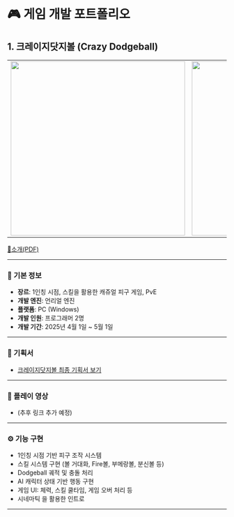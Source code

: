 # 🎮 게임 개발 포트폴리오

## 1. 크레이지닷지볼 (Crazy Dodgeball)

<table>
  <tr>
    <td><img src="https://github.com/user-attachments/assets/1e15ea8a-2442-42dd-8835-4a561bf9a018" width="400"/></td>
    <td><img src="https://github.com/user-attachments/assets/028c41ef-98d4-4617-96f8-000c949cd150" width="400"/></td>
  </tr>
</table>

[📄소개(PDF)](https://github.com/user-attachments/files/20405203/_.pdf)

---

### 📌 기본 정보
- **장르**: 1인칭 시점, 스킬을 활용한 캐쥬얼 피구 게임, PvE  
- **개발 엔진**: 언리얼 엔진  
- **플랫폼**: PC (Windows)  
- **개발 인원**: 프로그래머 2명  
- **개발 기간**: 2025년 4월 1일 ~ 5월 1일  

---

### 📁 기획서
- [크레이지닷지볼 최종 기획서 보기](https://github.com/user-attachments/files/20388583/default.pdf)

---

### 🎥 플레이 영상
- (추후 링크 추가 예정)

---

### ⚙ 기능 구현
- 1인칭 시점 기반 피구 조작 시스템  
- 스킬 시스템 구현 (볼 거대화, Fire볼, 부메랑볼, 분신볼 등)  
- Dodgeball 궤적 및 충돌 처리  
- AI 캐릭터 상태 기반 행동 구현  
- 게임 UI: 체력, 스킬 쿨타임, 게임 오버 처리 등  
- 시네마틱 을 활용한 인트로
---




